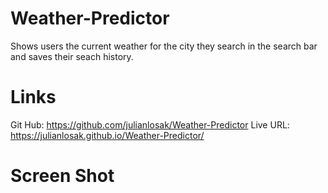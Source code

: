 # Weather-Predictor
Shows users the current weather for the city they search in the search bar and saves their seach history.

# Links
 Git Hub: https://github.com/julianlosak/Weather-Predictor
 Live URL: https://julianlosak.github.io/Weather-Predictor/
# Screen Shot

